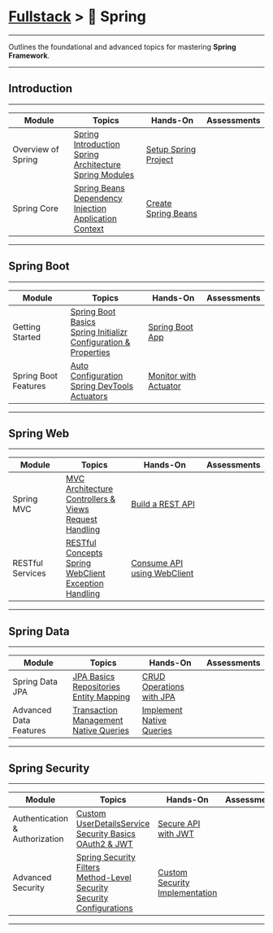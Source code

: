 # [Fullstack](../course) > 🌱 Spring

---

Outlines the foundational and advanced topics for mastering **Spring Framework**.

---
## Introduction
---

| Module | Topics | Hands-On | Assessments |
|----------|------------|------------|------|
| Overview of Spring | [Spring Introduction](./intro) <br> [Spring Architecture](./architecture) <br> [Spring Modules](./modules) | [Setup Spring Project](./handson/01-setup-spring-app) | |
| Spring Core | [Spring Beans](./beans) <br> [Dependency Injection](./dependency-injection) <br> [Application Context](./application-context) | [Create Spring Beans](./hands-on/02-create-spring-beans) | |

---
## Spring Boot
---

| Module | Topics | Hands-On | Assessments |
|----------|------------|------------|------|
| Getting Started | [Spring Boot Basics](./basics) <br> [Spring Initializr](./initializr) <br> [Configuration & Properties](./configuration) | [Spring Boot App](./hands-on/spring-boot-app) | |
| Spring Boot Features | [Auto Configuration](./auto-configuration) <br> [Spring DevTools](./devtools) <br> [Actuators](./actuators) | [Monitor with Actuator](./hands-on/actuator) | |

---
## Spring Web
---

| Module | Topics | Hands-On | Assessments |
|----------|------------|------------|------|
| Spring MVC | [MVC Architecture](./mvc-architecture) <br> [Controllers & Views](./controllers-views) <br> [Request Handling](./request-handling) | [Build a REST API](./hands-on/rest-api) | |
| RESTful Services | [RESTful Concepts](./restful-concepts) <br> [Spring WebClient](./webclient) <br> [Exception Handling](./exception-handling) | [Consume API using WebClient](./hands-on/webclient) | |

---
## Spring Data
---

| Module | Topics | Hands-On | Assessments |
|----------|------------|------------|------|
| Spring Data JPA | [JPA Basics](./jpa-basics) <br> [Repositories](./repositories) <br> [Entity Mapping](./entity-mapping) | [CRUD Operations with JPA](./hands-on/jpa-crud) | |
| Advanced Data Features | [Transaction Management](./transaction-management) <br> [Native Queries](./native-queries) | [Implement Native Queries](./hands-on/native-queries) | |

---
## Spring Security
---

| Module | Topics | Hands-On | Assessments |
|----------|------------|------------|------|
| Authentication & Authorization | [Custom UserDetailsService](./custom-userdetails) <br> [Security Basics](./security-basics) <br> [OAuth2 & JWT](./oauth2-jwt) | [Secure API with JWT](./hands-on/jwt-auth) | |
| Advanced Security | [Spring Security Filters](./security-filters) <br> [Method-Level Security](./method-level-security) <br> [Security Configurations](./security-configurations) | [Custom Security Implementation](./hands-on/custom-security) | |

---
